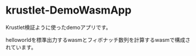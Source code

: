 # **krustlet-DemoWasmApp**

Krustlet検証ように使ったdemoアプリです。

helloworldを標準出力するwasmとフィボナッチ数列を計算するwasmで構成されています。
